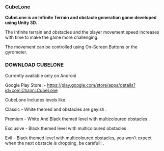 ### **CubeLone**

**CubeLone is an Infinite Terrain and obstacle generation game developed using Unity 3D.**

The Infinite terrain and obstacles and the player movement speed increases with time to make the game more challenging.

The movement can be controlled using On-Screen Buttons or the gyrometer.


### **DOWNLOAD CUBELONE** 

Currently available only on Android

Google Play Store: - https://play.google.com/store/apps/details?id=com.Channi.CubeLone


CubeLone Includes levels like

Classic - White themed and obstacles are geyish .

Premium - White And Black themed level with multicoloured obstacles .

Exclusive - Black themed level with multicoloured obstacles .

Evil - Black themed level with multicoloured obstacles, you won't expect when the next obstacle is dropping, be carefull! .
